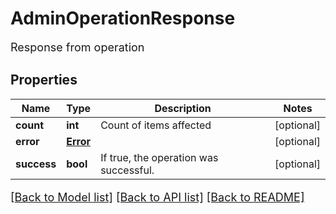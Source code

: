 # AdminOperationResponse

Response from operation
## Properties
Name | Type | Description | Notes
------------ | ------------- | ------------- | -------------
**count** | **int** | Count of items affected | [optional] 
**error** | [**Error**](Error.md) |  | [optional] 
**success** | **bool** | If true, the operation was successful. | [optional] 

[[Back to Model list]](../README.md#documentation-for-models) [[Back to API list]](../README.md#documentation-for-api-endpoints) [[Back to README]](../README.md)

<style>
     p, ul, ol, li { font-size: 18px !important;}
</style>


